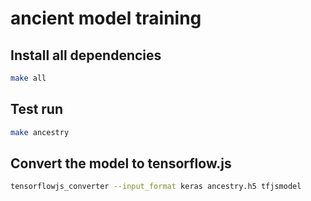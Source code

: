 # ancient model training

## Install all dependencies

```bash
make all
```

## Test run

```bash
make ancestry
```

## Convert the model to tensorflow.js

```bash
tensorflowjs_converter --input_format keras ancestry.h5 tfjsmodel
```
